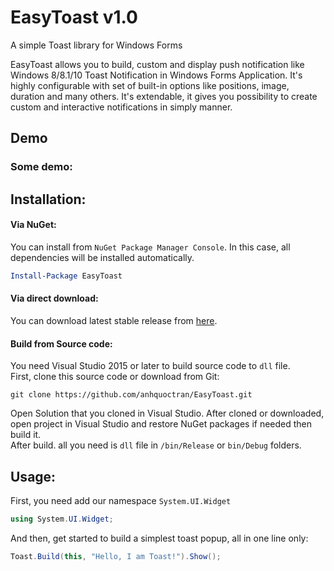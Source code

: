 # EasyToast v1.0
A simple Toast library for Windows Forms

EasyToast allows you to build, custom and display push notification like Windows 8/8.1/10 Toast Notification in Windows Forms Application. It's highly configurable with set of built-in options like positions, image, duration and many others. It's extendable, it gives you possibility to create custom and interactive notifications in simply manner.

## Demo
### Some demo:

## Installation:

#### Via NuGet:

You can install from `NuGet Package Manager Console`. In this case, all dependencies will be installed automatically.
```powershell
Install-Package EasyToast
```
#### Via direct download:
You can download latest stable release from [here](https://github.com/anhquoctran/EasyToast/releases).
#### Build from Source code:
You need Visual Studio 2015 or later to build source code to `dll` file.  
First, clone this source code or download from Git:
```
git clone https://github.com/anhquoctran/EasyToast.git
```
Open Solution that you cloned in Visual Studio. After cloned or downloaded, open project in Visual Studio and restore NuGet packages if needed then build it.  
After build. all you need is `dll` file in `/bin/Release` or `bin/Debug` folders.

## Usage:
First, you need add our namespace `System.UI.Widget`
```csharp
using System.UI.Widget;
```
And then, get started to build a simplest toast popup, all in one line only:
```csharp
Toast.Build(this, "Hello, I am Toast!").Show();
```
